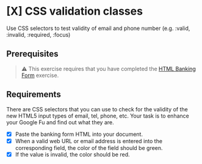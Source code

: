 
# [X] CSS validation classes

Use CSS  selectors to test validity of email and phone number (e.g. :valid, :invalid, :required, :focus)

## Prerequisites

> :warning: This exercise requires that you have completed the [HTML Banking Form](SW_HTML_BANKING_FORM.md) exercise.


## Requirements

There are CSS selectors that you can use to check for the validity of the new HTML5 input types of email, tel, phone, etc. Your task is to enhance your Google Fu and find out what they are.

- [X] Paste the banking form HTML into your document.
- [X] When a valid web URL or email address is entered into the corresponding field, the color of the field should be green.
- [X] If the value is invalid, the color should be red.
